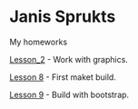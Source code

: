 # Janis Sprukts
My homeworks

[Lesson_2](janissweb.github.io/lesson_2/img/ "")     - Work with graphics.

[Lesson 8](https://janissweb.github.io/Lesson_8/ "") - First maket build.

[Lesson 9](https://janissweb.github.io/lesson_9/ "") - Build with bootstrap.

